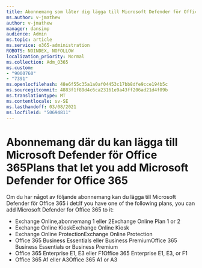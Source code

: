 ```yaml
---
title: Abonnemang som låter dig lägga till Microsoft Defender för Office 365
ms.author: v-jmathew
author: v-jmathew
manager: dansimp
audience: Admin
ms.topic: article
ms.service: o365-administration
ROBOTS: NOINDEX, NOFOLLOW
localization_priority: Normal
ms.collection: Adm_O365
ms.custom:
- "9000760"
- "7391"
ms.openlocfilehash: 48e6f55c35a1a0af04453c17bb8dfe9cce194b5c
ms.sourcegitcommit: 4883f1f89d4c6ca23161e9a43ff206ad21d4f09b
ms.translationtype: MT
ms.contentlocale: sv-SE
ms.lasthandoff: 03/08/2021
ms.locfileid: "50694811"
---
```

# <a name="plans-that-let-you-add-microsoft-defender-for-office-365"></a><span data-ttu-id="d3f2d-102">Abonnemang där du kan lägga till Microsoft Defender för Office 365</span><span class="sxs-lookup"><span data-stu-id="d3f2d-102">Plans that let you add Microsoft Defender for Office 365</span></span>

<span data-ttu-id="d3f2d-103">Om du har något av följande abonnemang kan du lägga till Microsoft Defender för Office 365 i det:</span><span class="sxs-lookup"><span data-stu-id="d3f2d-103">If you have one of the following plans, you can add Microsoft Defender for Office 365 to it:</span></span>

- <span data-ttu-id="d3f2d-104">Exchange Online,abonnemang 1 eller 2</span><span class="sxs-lookup"><span data-stu-id="d3f2d-104">Exchange Online Plan 1 or 2</span></span>
- <span data-ttu-id="d3f2d-105">Exchange Online Kiosk</span><span class="sxs-lookup"><span data-stu-id="d3f2d-105">Exchange Online Kiosk</span></span>
- <span data-ttu-id="d3f2d-106">Exchange Online Protection</span><span class="sxs-lookup"><span data-stu-id="d3f2d-106">Exchange Online Protection</span></span>
- <span data-ttu-id="d3f2d-107">Office 365 Business Essentials eller Business Premium</span><span class="sxs-lookup"><span data-stu-id="d3f2d-107">Office 365 Business Essentials or Business Premium</span></span>
- <span data-ttu-id="d3f2d-108">Office 365 Enterprise E1, E3 eller F1</span><span class="sxs-lookup"><span data-stu-id="d3f2d-108">Office 365 Enterprise E1, E3, or F1</span></span>
- <span data-ttu-id="d3f2d-109">Office 365 A1 eller A3</span><span class="sxs-lookup"><span data-stu-id="d3f2d-109">Office 365 A1 or A3</span></span>
